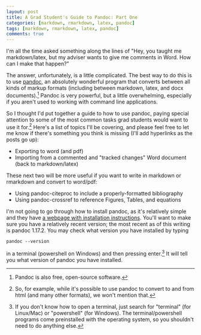 ```yaml
---
layout: post
title: A Grad Student's Guide to Pandoc: Part One
categories: [markdown, rmarkdown, latex, pandoc]
tags: [markdown, rmarkdown, latex, pandoc]
comments: true
---
```


I'm all the time asked something along the lines of "Hey, you taught me markdown/latex, but my adviser wants to give me comments in Word. How can I make that happen?" 

The answer, unfortunately, is a little complicated. The best way to do this is to use [pandoc](http://pandoc.org/), an absolutely wonderful program that converts between all kinds of markup formats (including between markdown, latex, and docx documents).[^2] Pandoc is very powerful, but a little overwhelming, especially if you aren't used to working with command line applications.

So I thought I'd put together a guide to how to use pandoc, paying special attention to some of the most common tasks grad students would want to use it for.[^3] Here's a list of topics I'll be covering, and please feel free to let me know if there's something you think is missing (I'll add hyperlinks as the posts go up):

* Exporting to word (and pdf)
* Importing from a commented and "tracked changes" Word document (back to markdown/latex)

These next two will be more useful if you want to write in markdown or rmarkdown and convert to word/pdf: 

* Using pandoc-citeproc to include a properly-formatted bibliography
* Using pandoc-crossref to reference Figures, Tables, and equations

I'm not going to go through how to install pandoc, as it's relatively simple and they have [a webpage with installation instructions](http://pandoc.org/installing.html). You'll want to make sure you have a relatively recent version; the most recent as of this writing is pandoc 1.17.2. You may check what version you have installed by typing 

```
pandoc --version
```

in a terminal (powershell on Windows) and then pressing enter.[^1] It will tell you what version of pandoc you have installed. 

[^1]: If you don't know how to open a terminal, just search for "terminal" (for Linux/Mac) or "powershell" (for Windows). The terminal/powershell programs come preinstalled with the operating system, so you shouldn't need to do anything else. 

[^2]: Pandoc is also free, open-source software.

[^3]: So, for example, while it's possible to use pandoc to convert to and from html (and many other formats), we won't mention that. 
